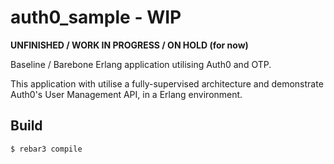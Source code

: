 auth0_sample - WIP
============

**UNFINISHED / WORK IN PROGRESS / ON HOLD (for now)**

Baseline / Barebone Erlang application utilising Auth0 and OTP.

This application with utilise a fully-supervised architecture and demonstrate Auth0's User Management API, in a Erlang environment.



Build
-----

    $ rebar3 compile
